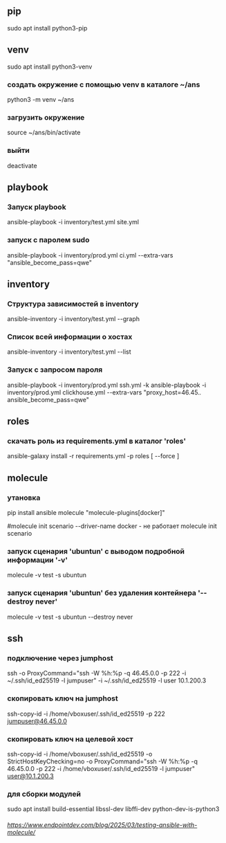 
## pip
sudo apt install python3-pip

## venv
sudo apt install python3-venv

### создать окружение с помощью venv в каталоге ~/ans
python3 -m venv ~/ans

### загрузить окружение 
source ~/ans/bin/activate
### выйти
deactivate


## playbook
### Запуск playbook
ansible-playbook -i inventory/test.yml site.yml
### запуск с паролем sudo
ansible-playbook -i inventory/prod.yml ci.yml --extra-vars "ansible_become_pass=qwe"

## inventory
### Структура зависимостей в inventory
ansible-inventory -i inventory/test.yml --graph

### Список всей информации о хостах
ansible-inventory -i inventory/test.yml --list

### Запуск с запросом пароля
ansible-playbook -i inventory/prod.yml ssh.yml -k
ansible-playbook -i inventory/prod.yml clickhouse.yml --extra-vars "proxy_host=46.45.*.* ansible_become_pass=qwe"

## roles
### скачать роль из requirements.yml в каталог 'roles' 
ansible-galaxy install -r requirements.yml -p roles [ --force ]

## molecule
### утановка 
pip install ansible molecule "molecule-plugins[docker]"


#molecule init scenario --driver-name docker - не работает
 molecule init scenario

### запуск сценария 'ubuntun' с выводом подробной информации '-v'
molecule -v test -s ubuntun

### запуск сценария 'ubuntun' без удаления контейнера '--destroy never'
molecule -v test -s ubuntun --destroy never

## ssh
### подключение через jumphost
ssh -o ProxyCommand="ssh -W %h:%p -q 46.45.0.0 -p 222 -i ~/.ssh/id_ed25519 -l jumpuser" -i ~/.ssh/id_ed25519 -l user 10.1.200.3

### скопировать ключ на jumphost
ssh-copy-id -i /home/vboxuser/.ssh/id_ed25519 -p 222 jumpuser@46.45.0.0

### скопировать ключ на целевой хост
ssh-copy-id -i /home/vboxuser/.ssh/id_ed25519 -o StrictHostKeyChecking=no -o ProxyCommand="ssh -W %h:%p -q 46.45.0.0 -p 222 -i /home/vboxuser/.ssh/id_ed25519 -l jumpuser" user@10.1.200.3


### для сборки модулей
sudo apt install build-essential libssl-dev libffi-dev python-dev-is-python3




###### https://www.endpointdev.com/blog/2025/03/testing-ansible-with-molecule/